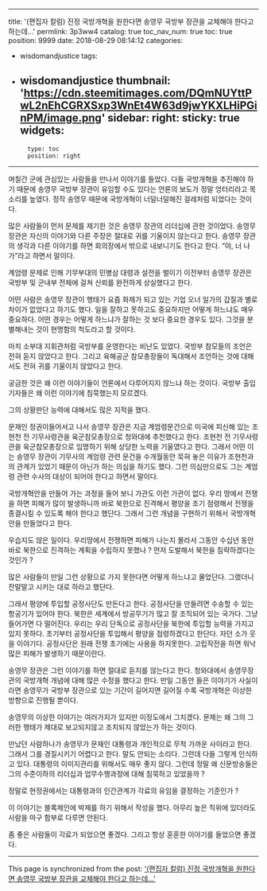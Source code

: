 
---
title: '(편집자 칼럼) 진정 국방개혁을 원한다면 송영무 국방부 장관을 교체해야 한다고 하는데...'
permlink: 3p3ww4
catalog: true
toc_nav_num: true
toc: true
position: 9999
date: 2018-08-29 08:14:12
categories:
- wisdomandjustice
tags:
- wisdomandjustice
thumbnail: 'https://cdn.steemitimages.com/DQmNUYttPwL2nEhCGRXSxp3WnEt4W63d9jwYKXLHiPGinPM/image.png'
sidebar:
    right:
        sticky: true
widgets:
    -
        type: toc
        position: right
---


며칠간 군에 관심있는 사람들을 만나서 이야기를 들었다. 다들 국방개혁을 추진해야 하기 때문에 송영무 국방부 장관이 유임할 수도 있다는 언론의 보도가 정말 엉터리라고 목소리를 높였다. 정작 송영무 때문에 국방개혁이 너덜너덜해진 걸레처럼 되었다는 것이다. 

많은 사람들이 먼저 문제를 제기한 것은 송영무 장관의 리더십에 관한 것이었다. 송영무 장관은 자신의 이야기와 다른 주장은 절대로 귀를 기울이지 않는다고 한다. 송영무 장관의 생각과 다른 이야기를 하면 회의장에서 밖으로 내보니기도 한다고 한다. “야, 너 나가”라고 하면서 말이다. 

계엄령 문제로 인해 기무부대의 민병삼 대령과 설전을 벌이기 이전부터 송영무 장관은 국방부 및 군내부 전체에 걸쳐 신뢰를 완전하게 상실했다고 한다. 

어떤 사람은 송영무 장관이 행태가 요즘 화제가 되고 있는 기업 오너 일가의 갑질과 별로 차이가 없었다고 하기도 했다. 일을 잘하고 못하고도 중요하지만 어떻게 하느냐도 매우 중요하다. 어떤 경우는 어떻게 하느냐가 잘하는 것 보다 중요한 경우도 있다. 그것을 분별해내는 것이 현명함의 척도라고 할 것이다. 

마치 소부대 지휘관처럼 국방부를 운영한다는 비난도 있었다. 국방부 참모들의 조언은 전혀 듣지 않았다고 한다. 그리고 육해공군 참모총장들이 독대해서 조언하는 것에 대해서도 전혀 귀를 기울이지 않았다고 한다. 

궁금한 것은 왜 이런 이야기들이 언론에서 다루어지지 않느냐 하는 것이다. 국방부 출입기자들은 왜 이런 이야기에 침묵했는지 모르겠다. 

그의 상황판단 능력에 대해서도 많은 지적을 했다. 

문재인 정권이들어서고 나서 송영무 장관은 지금 계엄령문건으로 미국에 피신해 있는 조현천 전 기무사령관을 육군참모총장으로 청와대에 추천했다고 한다. 조현천 전 기무사령관을 육군참모총장으로 임명하기 위해 상당한 노력을 기울였다고 한다. 그래서 어떤 이는 송영무 장관이 기무사의 계엄령 관련 문건을 수개월동안 묵혀 놓은 이유가 조현천과의 관계가 있었기 때문이 아닌가 하는 의심을 하기도 했다. 그런 의심만으로도 그는 계엄령 관련 수사의 대상이 되어야 한다고 하면서 말이다. 

국방개혁안을 만들어 가는 과정을 들어 보니 가관도 이런 가관이 없다. 
우리 땅에서 전쟁을 하면 피해가 많이 발생하니까 바로 북한으로 진격해서 평양을 조기 점령해서 전쟁을 종결시킬 수 있도록 해야 한다고 했단다. 그래서 그런 개념을 구현하기 위해서 국방개혁안을 만들었다고 한다. 

우습지도 않은 일이다. 우리땅에서 전쟁하면 피해가 나는지 몰라서 그동안 수십년 동안 바로 북한으로 진격하는 계획을 수립하지 못했나 ? 먼저 도발해서 북한을 침략하겠다는 것인가 ? 

많은 사람들이 만일 그런 상황으로 가지 못한다면 어떻게 하느냐고 물었단다. 그랬더니 잔말말고 시키는 대로 하라고 했단다. 

그래서 평양에 투입할 공정사단도 만든다고 한다. 공정사단을 만들려면 수송할 수 있는 항공기가 있어야 한다. 북한은 세계에서 방공무기가 많고 잘 조직되어 있는 국가다. 그냥 들어가면 다 떨어진다. 우리는 우리 단독으로 공정사단을 북한에 투입할 능력을 가지고 있지 못하다. 초기부터 공정사단을 투입해서 평양을 점령하겠다고 한단다. 자던 소가 웃을 이야기다. 공정사단은 원래 전쟁 초기에는 사용을 하지못한다. 고립작전을 하면 워낙 많은 피해가 발생하기 때문이란다. 

송영무 장관은 그런 이야기를 하면 절대로 듣지를 않는다고 한다. 청와대에서 송영무장관의 국방개혁 개념에 대해 많은 수정을 했다고 한다. 만일 그동안 들은 이야기가 사실이라면 송영무가 국방부 장관으로 있는 기간이 길어지면 길어질 수록 국방개혁은 이상한 방향으로 진행될 뿐이다. 

송영무의 이상한 이야기는 여러가지가 있지만 이정도에서 그치겠다. 문제는 왜 그의 그러한 행태가 제대로 보고되지않고 조치되지 않았는가 하는 것이다. 

만났던 사람하나가 송영무가 문재인 대통령과 개인적으로 무척 가까운 사이라고 한다. 그래서 그를 경질시키기 어렵다고 한다. 말도 안되는 소리다. 그런데 다들 그렇게 인식하고 있다. 대통령의 이미지관리를 위해서도 매우 좋지 않다. 그런데 정말 왜 신문방송들은 그의 수준이하의 리더십과 업무수행과정에 대해 침묵하고 있었을까 ?

정말로 현정권에서는 대통령과의 인간관계가 각료의 유임을 결정하는 기준인가 ?

이 이야기는 블록체인에 박제를 하기 위해서 작성을 했다. 아무리 높은 직위에 있더라도 사람을 마구 함부로 다루면 안된다.

좀 좋은 사람들이 각료가 되었으면 좋겠다. 그리고 항상 훈훈한 이야기를 들었으면 좋겠다.

- - -

This page is synchronized from the post: ['(편집자 칼럼) 진정 국방개혁을 원한다면 송영무 국방부 장관을 교체해야 한다고 하는데...'](https://steemit.com/@wisdomandjustice/3p3ww4)
